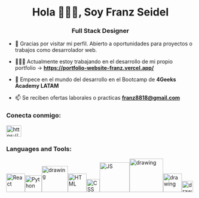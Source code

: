 <h1 align="center">Hola 🙋🏻‍♂️, Soy Franz Seidel</h1>
<h3 align="center">Full Stack Designer</h3>

- 👀 Gracias por visitar mi perfil. Abierto a oportunidades para proyectos o trabajos como desarrolador web.

- 👨🏻‍💻 Actualmente estoy trabajando en el desarrollo de mi propio portfolio ->  **https://portfolio-website-franz.vercel.app/**

- 🌱 Empece en el mundo del desarrollo en el Bootcamp de  **4Geeks Academy LATAM**

- 📫 Se reciben ofertas laborales o practicas **franz8818@gmail.com**

<h3 align="left">Conecta conmigo:</h3>
<a href="https://www.linkedin.com/in/franz8818/" target="blank"><img align="center" src="https://raw.githubusercontent.com/rahuldkjain/github-profile-readme-generator/master/src/images/icons/Social/linked-in-alt.svg" alt="https://www.linkedin.com/in/franz8818/" height="30" width="40" /></a>
</p>

### Languages and Tools: 
<img src="https://upload.wikimedia.org/wikipedia/commons/thumb/a/a7/React-icon.svg/2300px-React-icon.svg.png" alt="React" width="50"/><img src="https://upload.wikimedia.org/wikipedia/commons/thumb/c/c3/Python-logo-notext.svg/1869px-Python-logo-notext.svg.png" alt="Python" width="45"/><img src="https://cdn.freebiesupply.com/logos/thumbs/2x/flask-logo.png" alt="drawing" width="70"/><img src="https://upload.wikimedia.org/wikipedia/commons/thumb/6/61/HTML5_logo_and_wordmark.svg/512px-HTML5_logo_and_wordmark.svg.png" alt="HTML" width="50"/><img src="https://upload.wikimedia.org/wikipedia/commons/thumb/d/d5/CSS3_logo_and_wordmark.svg/1452px-CSS3_logo_and_wordmark.svg.png" alt="CSS" width="35"/><img src="https://www.freepnglogos.com/uploads/javascript-png/javascript-logo-transparent-logo-javascript-images-3.png" alt="JS" width="80"/><img src="https://upload.wikimedia.org/wikipedia/commons/8/87/Sql_data_base_with_logo.png" alt="drawing" width="90"/><img src="https://uxwing.com/wp-content/themes/uxwing/download/brands-and-social-media/postman-icon.png" alt="drawing" width="50"/><img src="https://cdn.freebiesupply.com/logos/large/2x/figma-1-logo-png-transparent.png" alt="drawing" width="30"/>
